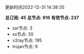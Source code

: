 更新时间2022-12-31 14:38:35

**总订阅: 45**
**总节点: 916**
**有效节点: 237**
- ssr节点: 3
- ss节点: 30
- v2ray节点: 195
- trojan节点: 9
